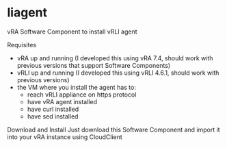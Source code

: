 # liagent
vRA Software Component to install vRLI agent

Requisites
- vRA up and running (I developed this using vRA 7.4, should work with previous versions that support Software Components)
- vRLI up and running (I developed this using vRLI 4.6.1, should work with previous versions)
- the VM where you install the agent has to: 
    - reach vRLI appliance on https protocol
    - have vRA agent installed
    - have curl installed
    - have sed installed

Download and Install
Just download this Software Component and import it into your vRA instance using CloudClient
